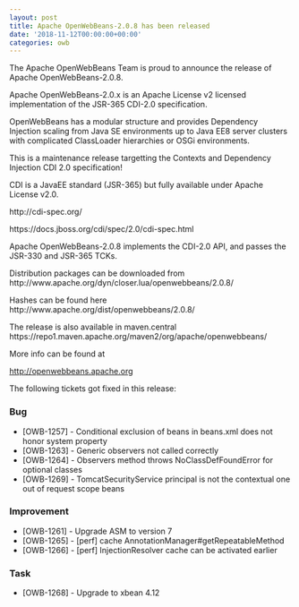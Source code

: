 ```yaml
---
layout: post
title: Apache OpenWebBeans-2.0.8 has been released
date: '2018-11-12T00:00:00+00:00'
categories: owb
---
```

<p>The Apache OpenWebBeans Team is proud to announce the release of Apache OpenWebBeans-2.0.8.</p> 
  <p>Apache OpenWebBeans-2.0.x is an Apache License v2 licensed implementation of the JSR-365 CDI-2.0 specification.</p> 
  <p>OpenWebBeans has a modular structure and provides Dependency 
Injection scaling from Java SE environments up to Java EE8 server 
clusters with complicated ClassLoader hierarchies or OSGi environments.
</p> 
  <p>This is a maintenance release targetting the Contexts and Dependency Injection CDI 2.0 specification!</p> 
  <p>CDI is a JavaEE standard (JSR-365) but fully available under Apache License v2.0.</p> 
  <p>http://cdi-spec.org/</p>
  <p>https://docs.jboss.org/cdi/spec/2.0/cdi-spec.html</p> 
  <p>Apache OpenWebBeans-2.0.8 implements the CDI-2.0 API, and passes the JSR-330 and JSR-365 TCKs.</p> 
  <p>Distribution packages can be downloaded from http://www.apache.org/dyn/closer.lua/openwebbeans/2.0.8/ 
  </p>
  <p>Hashes can be found here http://www.apache.org/dist/openwebbeans/2.0.8/ 
  </p>
  <p>The release is also available in maven.central https://repo1.maven.apache.org/maven2/org/apache/openwebbeans/ 
  </p>
  <p>More info can be found at </p> 
  <p><a href="https://openwebbeans.apache.org">http://openwebbeans.apache.org</a></p> 
  <p> </p> 
  <p>The following tickets got fixed in this release:</p> 
  <h3>Bug</h3> 
  <ul> 
    <li>[OWB-1257] - Conditional exclusion of beans in beans.xml does not honor system property</li> 
    <li>[OWB-1263] - Generic observers not called correctly</li> 
    <li>[OWB-1264] - Observers method throws NoClassDefFoundError for optional classes</li> 
    <li>[OWB-1269] - TomcatSecurityService principal is not the contextual one out of request scope beans</li> 
  </ul> 
  <h3>Improvement</h3> 
  <ul> 
    <li>[OWB-1261] - Upgrade ASM to version 7</li> 
    <li>[OWB-1265] - [perf] cache AnnotationManager#getRepeatableMethod</li> 
    <li>[OWB-1266] - [perf] InjectionResolver cache can be activated earlier</li> 
  </ul> 
  <h3>Task</h3> 
  <ul> 
    <li>[OWB-1268] - Upgrade to xbean 4.12</li> 
  </ul> 
  <p> </p>
